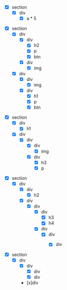 
- [x] section
    -[x] div
      - [x] a * 5

<!-- section 2 -->
- [x] section
    - [x] div
        - [x] div
            - [x] h2
            - [x] p
            - [x] btn
        - [x] div
            - [x] img
    - [x] div
      - [x] div
        - [x] img
      - [x] div
        - [x] h1
        - [x] p
        - [x] btn

<!-- section 3 -->
- [x] section
    - [x] div
        - [x] h1
    - [x] div
        - [x] div
            -[x] div
                -[x] img
            - [x] div
                - [x] h3
                - [x] p

<!-- section 4 -->
- [x] section
    - [x] div
      - [x] div
        - [x] h2
      - [x] div 
          -[x] div
             - [x] div
                - [x] h3
                - [x] h4
             - [x] div
                - [x] div
                    -[x] div


<!-- section 5 -->
- [x] section
    -[x] div
        -[x] div
            - [x] div
            - [x] div
        - [x]div  